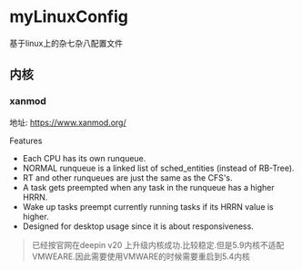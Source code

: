 # myLinuxConfig
基于linux上的杂七杂八配置文件





## 内核

### xanmod

地址: https://www.xanmod.org/

Features

* Each CPU has its own runqueue.
* NORMAL runqueue is a linked list of sched_entities (instead of RB-Tree).
* RT and other runqueues are just the same as the CFS's.
* A task gets preempted when any task in the runqueue has a higher HRRN.
* Wake up tasks preempt currently running tasks if its HRRN value is higher.
* Designed for desktop usage since it is about responsiveness.



> 已经按官网在deepin v20 上升级内核成功.比较稳定.但是5.9内核不适配 VMWEARE.因此需要使用VMWARE的时候需要重启到5.4内核


